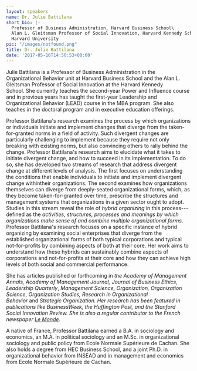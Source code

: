 ```yaml
---
layout: speakers
name: Dr. Julie Battilana
short_bio: |-
  Professor of Business Administration, Harvard Business School\
  Alan L. Gleitsman Professor of Social Innovation, Harvard Kennedy School\
  Harvard University
pic: "/images/notfound.png"
title: Dr. Julie Battilana
date: '2017-05-16T14:50:53+00:00'
---
```


Julie Battilana is a Professor of Business Administration in the Organizational Behavior unit at Harvard Business School and the Alan L. Gleitsman Professor of Social Innovation at the Harvard Kennedy School. She currently teaches the second-year Power and Influence course and in previous years has taught the first-year Leadership and Organizational Behavior (LEAD) course in the MBA program. She also teaches in the doctoral program and in executive education offerings.

Professor Battilana's research examines the process by which organizations or individuals initiate and implement changes that diverge from the taken-for-granted norms in a field of activity. Such divergent changes are particularly challenging to implement because they require not only breaking with existing norms, but also convincing others to rally behind the change. Professor Battilana's research aims to elucidate what it takes to initiate divergent change, and how to succeed in its implementation. To do so, she has developed two streams of research that address divergent change at different levels of analysis. The first focuses on understanding the conditions that enable individuals to initiate and implement divergent change withintheir organizations. The second examines how organizations themselves can diverge from deeply-seated organizational forms, which, as they become taken-for-granted over time, prescribe the structures and management systems that organizations in a given sector ought to adopt. Studies in this stream reveal the role of *hybrid organizing* in this process---defined as the *activities, structures, processes and meanings by which organizations make sense of and combine multiple organizational forms*. Professor Battilana's research focuses on a specific instance of hybrid organizing by examining social enterprises that diverge from the established organizational forms of both typical corporations and typical not-for-profits by combining aspects of both at their core. Her work aims to understand how these hybrids can sustainably combine aspects of corporations and not-for-profits at their core and how they can achieve high levels of both social and commercial performance. 

She has articles published or forthcoming in *the Academy of Management Annals, Academy of Management Journal, Journal of Business Ethics, Leadership Quarterly*, *Management Science, Organization, Organization Science*, *Organization Studies, Research in Organizational Behavior* and *Strategic Organization. *Her research has been featured in publications like *BusinessWeek*, the *Huffington Post*, and the *Stanford Social Innovation Review*. She is also a regular contributor to the French newspaper [*Le Monde*](http://www.hbs.edu/faculty/public/facultyInfo.do?facEmId=jbattilana%40hbs.edu&facInfo=custom&linkId=1334)*.*

A native of France, Professor Battilana earned a B.A. in sociology and economics, an M.A. in political sociology and an M.Sc. in organizational sociology and public policy from Ecole Normale Supérieure de Cachan. She also holds a degree from HEC Business School, and a joint Ph.D. in organizational behavior from INSEAD and in management and economics from Ecole Normale Supérieure de Cachan.